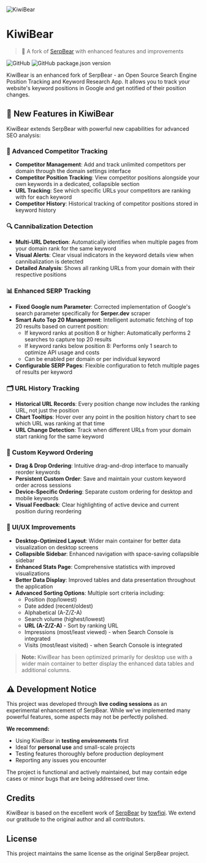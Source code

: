 ![KiwiBear](https://i.imgur.com/0S2zIH3.png)

# KiwiBear

> 🥝 A fork of [SerpBear](https://github.com/towfiqi/serpbear) with enhanced features and improvements

![GitHub](https://img.shields.io/github/license/towfiqi/serpbear) ![GitHub package.json version](https://img.shields.io/github/package-json/v/kiwimaker/kiwibear)

KiwiBear is an enhanced fork of SerpBear - an Open Source Search Engine Position Tracking and Keyword Research App. It allows you to track your website's keyword positions in Google and get notified of their position changes.

## 🚀 New Features in KiwiBear

KiwiBear extends SerpBear with powerful new capabilities for advanced SEO analysis:

### 🎯 Advanced Competitor Tracking
- **Competitor Management**: Add and track unlimited competitors per domain through the domain settings interface
- **Competitor Position Tracking**: View competitor positions alongside your own keywords in a dedicated, collapsible section
- **URL Tracking**: See which specific URLs your competitors are ranking with for each keyword
- **Competitor History**: Historical tracking of competitor positions stored in keyword history

### 🔍 Cannibalization Detection
- **Multi-URL Detection**: Automatically identifies when multiple pages from your domain rank for the same keyword
- **Visual Alerts**: Clear visual indicators in the keyword details view when cannibalization is detected
- **Detailed Analysis**: Shows all ranking URLs from your domain with their respective positions

### 📊 Enhanced SERP Tracking
- **Fixed Google num Parameter**: Corrected implementation of Google's search parameter specifically for **Serper.dev** scraper
- **Smart Auto Top 20 Management**: Intelligent automatic fetching of top 20 results based on current position:
  - If keyword ranks at position 8 or higher: Automatically performs 2 searches to capture top 20 results
  - If keyword ranks below position 8: Performs only 1 search to optimize API usage and costs
  - Can be enabled per domain or per individual keyword
- **Configurable SERP Pages**: Flexible configuration to fetch multiple pages of results per keyword

### 🗂️ URL History Tracking
- **Historical URL Records**: Every position change now includes the ranking URL, not just the position
- **Chart Tooltips**: Hover over any point in the position history chart to see which URL was ranking at that time
- **URL Change Detection**: Track when different URLs from your domain start ranking for the same keyword

### 🎯 Custom Keyword Ordering
- **Drag & Drop Ordering**: Intuitive drag-and-drop interface to manually reorder keywords
- **Persistent Custom Order**: Save and maintain your custom keyword order across sessions
- **Device-Specific Ordering**: Separate custom ordering for desktop and mobile keywords
- **Visual Feedback**: Clear highlighting of active device and current position during reordering

### 🎨 UI/UX Improvements
- **Desktop-Optimized Layout**: Wider main container for better data visualization on desktop screens
- **Collapsible Sidebar**: Enhanced navigation with space-saving collapsible sidebar
- **Enhanced Stats Page**: Comprehensive statistics with improved visualizations
- **Better Data Display**: Improved tables and data presentation throughout the application
- **Advanced Sorting Options**: Multiple sort criteria including:
  - Position (top/lowest)
  - Date added (recent/oldest)
  - Alphabetical (A-Z/Z-A)
  - Search volume (highest/lowest)
  - **URL (A-Z/Z-A)** - Sort by ranking URL
  - Impressions (most/least viewed) - when Search Console is integrated
  - Visits (most/least visited) - when Search Console is integrated

> **Note:** KiwiBear has been optimized primarily for desktop use with a wider main container to better display the enhanced data tables and additional columns.

## ⚠️ Development Notice

This project was developed through **live coding sessions** as an experimental enhancement of SerpBear. While we've implemented many powerful features, some aspects may not be perfectly polished.

**We recommend:**
- Using KiwiBear in **testing environments** first
- Ideal for **personal use** and small-scale projects
- Testing features thoroughly before production deployment
- Reporting any issues you encounter

The project is functional and actively maintained, but may contain edge cases or minor bugs that are being addressed over time.

## Credits

KiwiBear is based on the excellent work of [SerpBear](https://github.com/towfiqi/serpbear) by [towfiqi](https://github.com/towfiqi). We extend our gratitude to the original author and all contributors.

## License

This project maintains the same license as the original SerpBear project.
